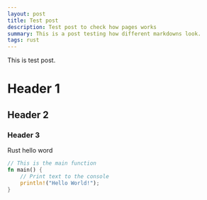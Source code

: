 ```yaml
---
layout: post
title: Test post
description: Test post to check how pages works
summary: This is a post testing how different markdowns look.
tags: rust
---
```

This is test post.

# Header 1
## Header 2
### Header 3

Rust hello word
```rust
// This is the main function
fn main() {
    // Print text to the console
    println!("Hello World!");
}

```

